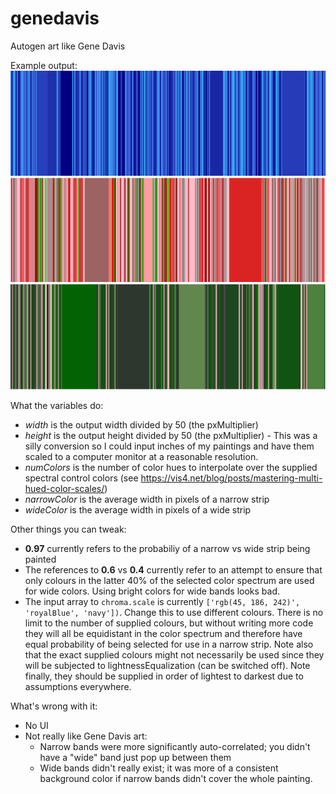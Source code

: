 # genedavis
Autogen art like Gene Davis

Example output:
![alt tag](https://raw.githubusercontent.com/agravitis/genedavis/master/Screen%20Shot%202016-04-06%20at%2010.50.36%20AM.png)
![alt tag](https://raw.githubusercontent.com/agravitis/genedavis/master/Screen%20Shot%202016-04-06%20at%2011.23.20%20AM.png)
![alt tag](https://raw.githubusercontent.com/agravitis/genedavis/master/Screen%20Shot%202016-04-06%20at%2011.24.58%20AM.png)

What the variables do:
* *width* is the output width divided by 50 (the pxMultiplier)
* *height* is the output height divided by 50 (the pxMultiplier)  -  This was a silly conversion so I could input inches of my paintings and have them scaled to a computer monitor at a reasonable resolution.
* *numColors* is the number of color hues to interpolate over the supplied spectral control colors (see https://vis4.net/blog/posts/mastering-multi-hued-color-scales/)
* *narrowColor* is the average width in pixels of a narrow strip
* *wideColor* is the average width in pixels of a wide strip

Other things you can tweak:
* **0.97** currently refers to the probabiliy of a narrow vs wide strip being painted
* The references to **0.6** vs **0.4** currently refer to an attempt to ensure that only colours in the latter 40% of the selected color spectrum are used for wide colors.  Using bright colors for wide bands looks bad.
* The input array to `chroma.scale` is currently `['rgb(45, 186, 242)', 'royalBlue', 'navy'])`.  Change this to use different colours.  There is no limit to the number of supplied colours, but without writing more code they will all be equidistant in the color spectrum and therefore have equal probability of being selected for use in a narrow strip.  Note also that the exact supplied colours might not necessarily be used since they will be subjected to lightnessEqualization (can be switched off).  Note finally, they should be supplied in order of lightest to darkest due to assumptions everywhere.

What's wrong with it:
* No UI
* Not really like Gene Davis art:
   * Narrow bands were more significantly auto-correlated; you didn't have a "wide" band just pop up between them
   * Wide bands didn't really exist; it was more of a consistent background color if narrow bands didn't cover the whole painting.
   
